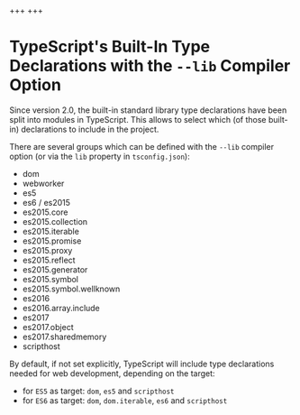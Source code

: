 +++
+++

# TypeScript's Built-In Type Declarations with the `--lib` Compiler Option

Since version 2.0, the built-in standard library type declarations have been split into modules in TypeScript. This allows to select which (of those built-in) declarations to include in the project.

There are several groups which can be defined with the `--lib` compiler option (or via the `lib` property in `tsconfig.json`):

-   dom
-   webworker
-   es5
-   es6 / es2015
-   es2015.core
-   es2015.collection
-   es2015.iterable
-   es2015.promise
-   es2015.proxy
-   es2015.reflect
-   es2015.generator
-   es2015.symbol
-   es2015.symbol.wellknown
-   es2016
-   es2016.array.include
-   es2017
-   es2017.object
-   es2017.sharedmemory
-   scripthost

By default, if not set explicitly, TypeScript will include type declarations needed for web development, depending on the target:

- for `ES5` as target: `dom`, `es5` and `scripthost`
- for `ES6` as target: `dom`, `dom.iterable`, `es6` and `scripthost`
